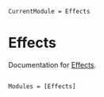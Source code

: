 ```@meta
CurrentModule = Effects
```

# Effects

Documentation for [Effects](https://github.com/cscherrer/Effects.jl).

```@index
```

```@autodocs
Modules = [Effects]
```
